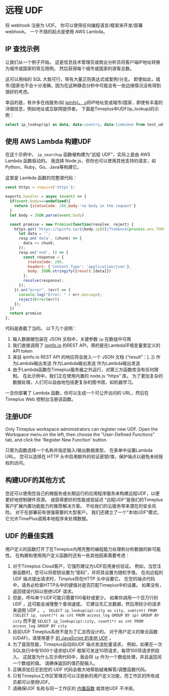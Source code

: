# 远程 UDF

将 webhook 注册为 UDF。 你可以使用任何编程语言/框架来开发/部署 webhook。 一个不错的起点是使用 AWS Lambda。

## IP 查找示例

让我们从一个例子开始。 这是信息技术管理员或商业分析员将客户端IP地址转换为城市或国家的常见用例。 然后获得每个城市或国家的游客总数。

这可以用纯的 SQL 大致可行，带有大量正则表达式或案例/分支。 即使如此，城市/国家也不会十分准确，因为在这种静态分析中可能会有一些边缘情况没有得到很好的考虑。

幸运的是，有许多在线服务(如 [ipinfo)。 o](https://ipinfo.io)将IP地址变成城市/国家，即使有丰富的详细信息，例如地址或互联网提供者。 下面是Timeplus中UDF(ip_lookup)的示例：

```sql
select ip_lookup(ip) as data, data:country, data:timezone from test_udf
```

## 使用 AWS Lambda 构建UDF

在这个示例中， `ip_searchup` 函数被构建为“远程 UDF”，实际上是由 AWS Lambda 函数驱动的。 我选择 Node.js，但你也可以使用其他支持的语言，如Python、Ruby、Go、Java等构建它。

这里是 Lambda 函数的完整源代码：

```javascript
const https = require('https');

exports.handler = async (event) => {
  if(event.body===undefined){
    return {statusCode: 200,body:'no body in the request'}
  }
  let body = JSON.parse(event.body)

  const promise = new Promise(function(resolve, reject) {
    https.get(`https://ipinfo.io/${body.ip[0]}?token=${process.env.TOKEN}`, (resp) => {
      let data = '';
      resp.on('data', (chunk) => {
        data += chunk;
      });
      resp.on('end', () => {
        const response = {
          statusCode: 200,
          headers: {'Content-Type': 'application/json'},
          body: JSON.stringify({result:[data]})
        };
        resolve(response);
      });
    }).on("error", (err) => {
      console.log("Error: " + err.message);
      reject(Error(err))
    });
  })
  return promise
};
```

代码是直截了当的。 以下几个说明：

1. 输入数据被包装在 JSON 文档中，关键参数 `ip` 在数组中可用
2. 我们直接调用了 [ipinfo.io](https://ipinfo.io) 的REST API，用的是在Lambda环境变量里定义的API token
3. 来自 ipinfo.io REST API 的响应将会放入一个 JSON 文档 {“result”：[..]} 作为Lambda输出发送 作为Lambda输出发送 作为Lambda输出发送
4. 由于Lambda函数在Timeplus服务器之外运行，对第三方函数库没有任何限制。 在此示例中，我们正在使用内置的 node.js “https” 库。 为了更加复杂的数据处理，人们可以自由地包括更复杂的图书馆，如机器学习。

一旦你部署了 Lambda 函数，你可以生成一个可公开访问的 URL，然后在 Timeplus Web 控制台注册该函数。

## 注册UDF

Only Timeplus workspace administrators can register new UDF. Open the Workspace menu on the left, then choose the "User-Defined Functions" tab, and click the 'Register New Function' button.

只需为函数选择一个名称并指定输入/输出数据类型。 在表单中设置Lambda URL。 您可以选择在 HTTP 头中启用额外的验证密钥/值，保护端点以避免未经授权的访问。



## 构建UDF的其他方式

您还可以使用您自己的微服务或长期运行的应用程序服务来构建远程UDF，以便更好地控制硬件资源。 或获得更好的性能或低延迟 “远程UDF”是我们的Timeplus客户扩展内置功能能力的推荐解决方案。 不给我们的云服务带来潜在的安全风险。 对于在部署前有很强需要的大型客户。 我们还建立了一个“本地UDF”模式，它允许TimePlus调用本地程序来处理数据。



## UDF 的最佳实践

用户定义的函数打开了在Timeplus内用完整的编程能力处理和分析数据的新可能性。 在构建和使用用户定义函数时还有一些其他因素需要考虑：

1. 对于Timeplus Cloud客户，它强烈建议为UDF启用身份验证。 例如，当您注册函数时，您可以将密钥设置为“密码”，并将其设置为随机字值。 在向远程的 UDF 端点提出请求时，Timplus将在HTTP 头中设置它。 在您的端点代码中，请务必检查HTTP头中的键值对是否匹配Timeplus中的设置。 如果没有，返回错误代码以拒绝UDF 请求。
2. 但是，呼叫单个UDF可能只需要100毫秒或更少。 如果你调用一个百万行的 UDF ，这可能会减慢整个查询速度。 它建议先汇总数据，然后用较少的请求来调用 UDF 。 。 `SELECT ip_lookup(ip):city as city, sum(cnt) FROM (SELECT ip, count(*) as cnt FROM access_log GROUP BY ip) GROUP BY city` 而不是 `SELECT ip_lookup(ip):city, count(*) as cnt FROM access_log GROUP BY city`
3. 目前UDF Timeplus系统不是为了汇总而设计的。 对于用户定义的聚合函数 (UDAF)，请使用基于 [的 JavaScript 的本地 UDF](js-udf) 。
4. 为了提高性能，Timeplus自动向UDF 端点发送批量请求。 例如，如果在一次SQL执行中有1000个请求给UDF 框架可发送10项请求，每项100项请求供投入。 这就是为什么在示例代码中，我会将 `ip` 作为一个数组处理，并且返回另一个数组的值。 请确保返回的值匹配输入。
5. 正确添加日志到您的 UDF 代码会极大地帮助疑难解答/调整函数代码。
6. 只有Timeplus工作区管理员可以注册新的用户定义功能，而工作区的所有成员都可以使用UDF。
7. 请确保UDF 名称与同一工作区的 [内置函数](functions) 或其他UDF 不冲突。
